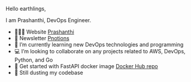 Hello earthlings,

I am Prashanthi, DevOps Engineer.

- 🙋🏻‍♀️ Website [Prashanthi](https://prashanthisadde.github.io/)
- 👾 Newsletter [Pnotions](https://prashanthisadde.substack.com/)
- 🌱 I’m currently learning new DevOps technologies and programming
- 💻 I’m looking to collaborate on any projects related to AWS, DevOps, Python, and Go
- 🐳 Get started with FastAPI docker image [Docker Hub repo](https://hub.docker.com/r/psdev21/fastapi)
- 🧹 Still dusting my codebase
